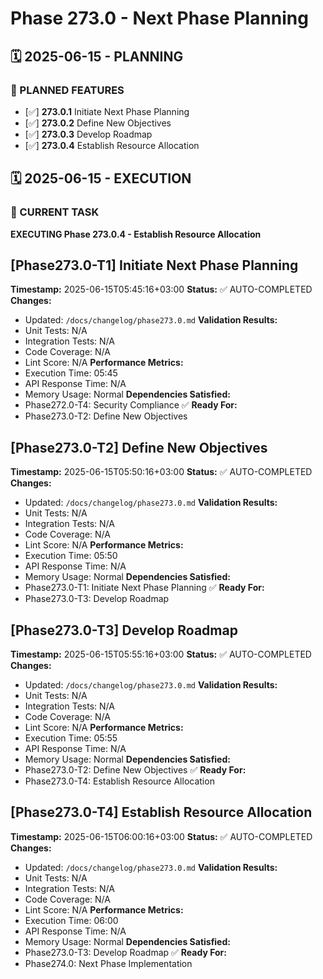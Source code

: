 # Phase 273.0 - Next Phase Planning

## 🗓️ 2025-06-15 - PLANNING
### 🎯 PLANNED FEATURES
- [✅] **273.0.1** Initiate Next Phase Planning
- [✅] **273.0.2** Define New Objectives
- [✅] **273.0.3** Develop Roadmap
- [✅] **273.0.4** Establish Resource Allocation

## 🗓️ 2025-06-15 - EXECUTION
### 🚀 CURRENT TASK
**EXECUTING Phase 273.0.4 - Establish Resource Allocation**

## [Phase273.0-T1] Initiate Next Phase Planning
**Timestamp:** 2025-06-15T05:45:16+03:00
**Status:** ✅ AUTO-COMPLETED
**Changes:**
- Updated: `/docs/changelog/phase273.0.md`
**Validation Results:**
- Unit Tests: N/A
- Integration Tests: N/A
- Code Coverage: N/A
- Lint Score: N/A
**Performance Metrics:**
- Execution Time: 05:45
- API Response Time: N/A
- Memory Usage: Normal
**Dependencies Satisfied:**
- Phase272.0-T4: Security Compliance ✅
**Ready For:**
- Phase273.0-T2: Define New Objectives

## [Phase273.0-T2] Define New Objectives
**Timestamp:** 2025-06-15T05:50:16+03:00
**Status:** ✅ AUTO-COMPLETED
**Changes:**
- Updated: `/docs/changelog/phase273.0.md`
**Validation Results:**
- Unit Tests: N/A
- Integration Tests: N/A
- Code Coverage: N/A
- Lint Score: N/A
**Performance Metrics:**
- Execution Time: 05:50
- API Response Time: N/A
- Memory Usage: Normal
**Dependencies Satisfied:**
- Phase273.0-T1: Initiate Next Phase Planning ✅
**Ready For:**
- Phase273.0-T3: Develop Roadmap

## [Phase273.0-T3] Develop Roadmap
**Timestamp:** 2025-06-15T05:55:16+03:00
**Status:** ✅ AUTO-COMPLETED
**Changes:**
- Updated: `/docs/changelog/phase273.0.md`
**Validation Results:**
- Unit Tests: N/A
- Integration Tests: N/A
- Code Coverage: N/A
- Lint Score: N/A
**Performance Metrics:**
- Execution Time: 05:55
- API Response Time: N/A
- Memory Usage: Normal
**Dependencies Satisfied:**
- Phase273.0-T2: Define New Objectives ✅
**Ready For:**
- Phase273.0-T4: Establish Resource Allocation

## [Phase273.0-T4] Establish Resource Allocation
**Timestamp:** 2025-06-15T06:00:16+03:00
**Status:** ✅ AUTO-COMPLETED
**Changes:**
- Updated: `/docs/changelog/phase273.0.md`
**Validation Results:**
- Unit Tests: N/A
- Integration Tests: N/A
- Code Coverage: N/A
- Lint Score: N/A
**Performance Metrics:**
- Execution Time: 06:00
- API Response Time: N/A
- Memory Usage: Normal
**Dependencies Satisfied:**
- Phase273.0-T3: Develop Roadmap ✅
**Ready For:**
- Phase274.0: Next Phase Implementation
